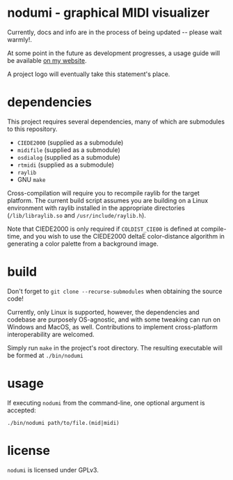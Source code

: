 # nodumi - graphical MIDI visualizer
Currently, docs and info are in the process of being updated -- please wait warmly!.

At some point in the future as development progresses, a usage guide will be available [on my website](https://iika.re/nodumi/ "nodumi website").

A project logo will eventually take this statement's place.

# dependencies
This project requires several dependencies, many of which are submodules to this repository.

* `CIEDE2000` (supplied as a submodule)
* `midifile` (supplied as a submodule)
* `osdialog` (supplied as a submodule)
* `rtmidi` (supplied as a submodule)
* `raylib`
* GNU `make`

Cross-compilation will require you to recompile raylib for the target platform. The current build script assumes you are building on a Linux environment with raylib installed in the appropriate directories (`/lib/libraylib.so` and `/usr/include/raylib.h`).

Note that CIEDE2000 is only required if `COLDIST_CIE00` is defined at compile-time, and you wish to use the CIEDE2000 
deltaE color-distance algorithm in generating a color palette from a background image.

# build
Don't forget to `git clone --recurse-submodules` when obtaining the source code!

Currently, only Linux is supported, however, the dependencies and codebase are
purposely OS-agnostic, and with some tweaking can run on Windows and MacOS, as
well. Contributions to implement cross-platform interoperability are welcomed.

Simply run `make` in the project's root directory. The resulting executable
will be formed at `./bin/nodumi`

# usage
If executing `nodumi` from the command-line, one optional argument is accepted:
```
./bin/nodumi path/to/file.(mid|midi)
```

# license
`nodumi` is licensed under GPLv3.
